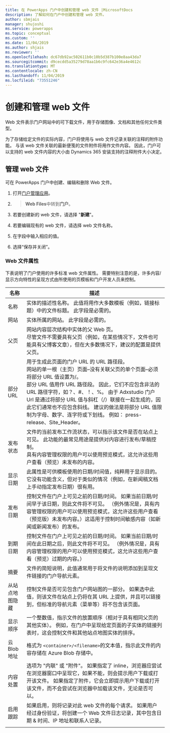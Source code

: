 ```yaml
---
title: 在 PowerApps 门户中创建和管理 web 文件 |MicrosoftDocs
description: 了解如何在门户中创建和管理 web 文件。
author: sbmjais
manager: shujoshi
ms.service: powerapps
ms.topic: conceptual
ms.custom: ''
ms.date: 11/04/2019
ms.author: shjais
ms.reviewer: ''
ms.openlocfilehash: dc67db92ac502611b0c10b5d387b100e8aa43da7
ms.sourcegitcommit: d9cecdd5a35279d78aa1b6c9fc642e36a4e4612c
ms.translationtype: MT
ms.contentlocale: zh-CN
ms.lasthandoff: 11/04/2019
ms.locfileid: "73551246"
---
```

# <a name="create-and-manage-web-files"></a>创建和管理 web 文件

Web 文件表示门户网站中的可下载文件，用于存储图像、文档和其他任何文件类型。

为了存储给定文件的实际内容，门户将使用与 web 文件记录关联的注释的附件功能。 与该 web 文件关联的最新便笺的文件附件将用作文件内容。 因此，门户可以支持的 web 文件内容的大小由 Dynamics 365 安装支持的注释附件大小决定。

## <a name="manage-web-files"></a>管理 web 文件

可在 PowerApps 门户中创建、编辑和删除 Web 文件。

1. 打开[门户管理应用](configure-portal.md)。

2.  > **Web Files**中转到**门户**。

3. 若要创建新的 web 文件，请选择 "**新建**"。

4. 若要编辑现有的 web 文件，请选择 web 文件名称。

5. 在字段中输入相应的值。

6. 选择“保存并关闭”。

### <a name="web-file-attributes"></a>Web 文件属性

下表说明了门户使用的许多标准 web 文件属性。 需要特别注意的是，许多内容/显示方向特性的呈现方式由所使用的页模板和门户开发人员来控制。

| 名称                | 描述               |
|---------------------|-----------------------|
|名称 |实体的描述性名称。 此值将用作大多数模板（例如，链接标题）中的文件标题。 此字段是必需的。   |
|网站   |实体所属的网站。 此字段是必需的。   |
|父页   |网站内容层次结构中实体的父 Web 页。 <br>尽管文件不需要具有父页（例如，在某些情况下，文件也可能具有父博客文章），但在大多数情况下，建议的配置是提供父页。  |
|部分 URL   |用于生成此页面的门户 URL 的 URL 路径段。 <br>网站的单一根（主页）页面–没有关联父页的单个页面–必须将部分 URL 值设置为/。<br>部分 URL 值用作 URL 路径段。 因此，它们不应包含非法的 URL 路径字符，如？、#、！、%。 由于 Adxstudio 门户 Url 是通过将部分 URL 值与斜杠（/）联接在一起生成的，因此它们通常也不应包含斜线。 建议的做法是将部分 URL 值限制为字母、数字、连字符或下划线。 例如： press-release、Site_Header。  |
|发布状态   |文件的当前发布工作流状态，可以指示该文件是否在站点上可见。 此功能的最常见用途是提供对内容进行发布/草稿控制。<br>具有内容管理权限的用户可以使用预览模式，这允许这些用户查看（预览）未发布的内容。   |
| 显示日期        | 此属性是可供模板使用的日期/时间值，纯粹用于显示目的。 它没有功能含义，但对于类似的情况（例如，在新闻稿文档上手动指定发布日期）很有用。    |
| 发布日期        | 控制文件在门户上可见之前的日期/时间。 如果当前日期/时间早于该日期，则此文件将不可见。 （例外情况是，具有内容管理权限的用户可以使用预览模式，这允许这些用户查看（预览版）未发布内容。）这适用于控制时间敏感内容（如新闻或新闻发布）的发布。 |
| 到期日期     | 控制文件在门户上可见之前的日期/时间。 如果当前日期/时间在此日期之后，则此文件将不可见。 （例外情况是，具有内容管理权限的用户可以使用预览模式，这允许这些用户查看（预览）过期的内容。）                |
| 摘要             | 文件的简短说明，此值通常用于将文件的说明添加到呈现文件链接的门户导航元素。      |
| 从站点地图隐藏 | 控制文件是否可见包含门户网站图的一部分。 如果选中此值，则该文件在站点上仍将在其 URL 上提供，并且可以链接到，但标准的导航元素（菜单等）将不包含该页面。      |
| 显示顺序       | 一个整数值，指示文件的放置顺序（相对于具有相同父页的其他实体）。 例如，在门户中呈现给定页面的子实体的链接列表时，这会控制文件和其他站点地图实体的排序。      |
| 云 Blob 地址  | 格式为 `<container>/<filename>`的文本值，指示此文件的内容存储在 Azure Blob 存储中。        |
| 内容处置 | 选项为 "内联" 或 "附件"。 如果指定了 inline，浏览器应尝试在浏览器窗口中呈现它，如果不能，则会提示用户下载或打开该文件。 如果指定了附件，它会立即提示用户下载或打开该文件，而不会尝试在浏览器中加载该文件，无论是否可以。                                                                                        |
| 启用跟踪     | 如果启用，则将记录对此 web 文件的每个请求。 如果用户经过身份验证，将创建一个 Web 文件日志记录，其中包含日期 & 时间、IP 地址和联系人记录。      |
|||



